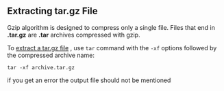 ## Extracting tar.gz File

Gzip algorithm is designed to compress only a single file. Files that end in **.tar.gz** are **.tar** archives compressed with gzip.

To [extract a tar.gz file](https://linuxize.com/post/how-to-extract-unzip-tar-gz-file/) , use `tar` command with the `-xf` options followed by the compressed archive name:

```
tar -xf archive.tar.gz 
```


if you get an error the output file should not be mentioned


